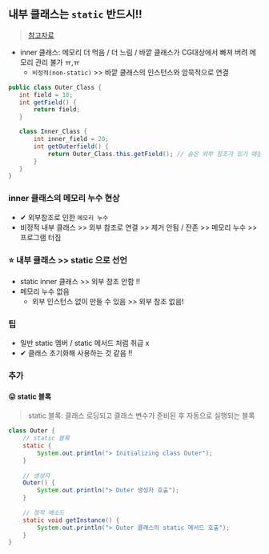## 내부 클래스는 `static` 반드시!!
> [참고자료](https://inpa.tistory.com/entry/JAVA-%E2%98%95-%EC%9E%90%EB%B0%94%EC%9D%98-%EB%82%B4%EB%B6%80-%ED%81%B4%EB%9E%98%EC%8A%A4%EB%8A%94-static-%EC%9C%BC%EB%A1%9C-%EC%84%A0%EC%96%B8%ED%95%98%EC%9E%90)
- inner 클래스: 메모리 더 먹음 / 더 느림 / 바깥 클래스가 CG대상에서 빠져 버려 메모리 관리 불가 ㅠ,ㅠ
  - `비정적(non-static)` >> 바깥 클래스의 인스턴스와 암묵적으로 연결


```java
public class Outer_Class {
   int field = 10;
   int getField() {
       return field;
   }

   class Inner_Class {
       int inner_field = 20;
       int getOuterfield() {
           return Outer_Class.this.getField(); // 숨은 외부 참조가 있기 때문에 가능
       }
   }
}
```
### inner 클래스의 메모리 누수 현상
- ✔ 외부참조로 인한 `메모리 누수`
- 비정적 내부 클래스 >> 외부 참조로 연결 >> 제거 안됨 / 잔존 >> 메모리 누수 >> 프로그램 터짐

### ⭐ 내부 클래스 >> static 으로 선언
- static inner 클래스 >> 외부 참조 안함 !!
- 메모리 누수 없음
  - 외부 인스턴스 없이 만들 수 있음 >> 외부 참조 없음!

### 팁
- 일반 static 멤버 / static 메서드 처럼 취급 x
- ✔ 클래스 초기화해 사용하는 것 같음 !!

### 추가 
#### 😛 static 블록
> static 블록: 클래스 로딩되고 클래스 변수가 준비된 후 자동으로 실행되는 블록


```java
class Outer {
	// static 블록
    static {
        System.out.println("> Initializing class Outer");
    }
	
    // 생성자
    Outer() {
        System.out.println("> Outer 생성자 호출");
    }
	
    // 정적 메소드
    static void getInstance() {
        System.out.println("> Outer 클래스의 static 메서드 호출");
    }
}
```
